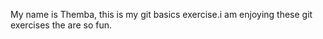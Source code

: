My name is Themba, this is my git basics exercise.i am enjoying these git exercises the are so fun. 